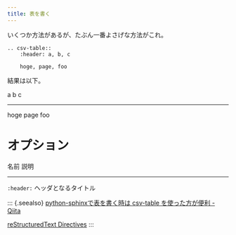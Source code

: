 ```yaml
---
title: 表を書く
---
```


いくつか方法があるが、たぶん一番よさげな方法がこれ。

``` {.restructuredtext}
.. csv-table::
    :header: a, b, c

    hoge, page, foo
```

結果は以下。

  a      b      c
  ------ ------ -----
  hoge   page   foo

オプション
==========

  名前         説明
  ------------ ----------------------
  `:header:`   ヘッダとなるタイトル

::: {.seealso}
[python-sphinxで表を書く時は csv-table を使った方が便利 -
Qiita](https://qiita.com/r9y9/items/368307515e54c8949607)

[reStructuredText
Directives](http://docutils.sourceforge.net/docs/ref/rst/directives.html#csv-table)
:::

